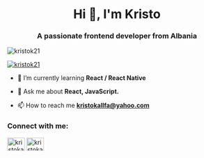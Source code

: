 <h1 align="center">Hi 👋, I'm Kristo</h1>
<h3 align="center">A passionate frontend developer from Albania</h3>

<p align="left"> <img src="https://komarev.com/ghpvc/?username=kristok21&label=Profile%20views&color=0e75b6&style=flat" alt="kristok21" /> </p>

<p align="left"> <a href="https://github.com/ryo-ma/github-profile-trophy"><img src="https://github-profile-trophy.vercel.app/?username=kristok21" alt="kristok21" /></a> </p>

- 🌱 I’m currently learning **React / React Native**

- 💬 Ask me about **React, JavaScript.**

- 📫 How to reach me **kristokallfa@yahoo.com**

<h3 align="left">Connect with me:</h3>
<p align="left">
<a href="https://linkedin.com/in/kristo-kallfa-53456423b" target="blank"><img align="center" src="https://raw.githubusercontent.com/rahuldkjain/github-profile-readme-generator/master/src/images/icons/Social/linked-in-alt.svg" alt="kristokallfa" height="30" width="40" /></a>
<a href="https://instagram.com/kristokallfa" target="blank"><img align="center" src="https://raw.githubusercontent.com/rahuldkjain/github-profile-readme-generator/master/src/images/icons/Social/instagram.svg" alt="kristokallfa" height="30" width="40" /></a>
</p>
